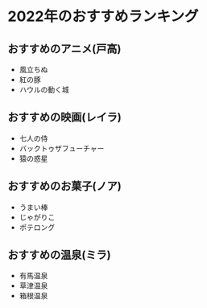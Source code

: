 # 2022年のおすすめランキング


## おすすめのアニメ(戸高)

- 風立ちぬ
- 紅の豚
- ハウルの動く城


## おすすめの映画(レイラ)

- 七人の侍
- バックトゥザフューチャー
- 猿の惑星


## おすすめのお菓子(ノア)

- うまい棒
- じゃがりこ
- ポテロング


## おすすめの温泉(ミラ)

- 有馬温泉
- 草津温泉
- 箱根温泉

